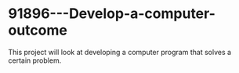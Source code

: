 # 91896---Develop-a-computer-outcome
This project will look at developing a computer program that solves a certain problem.
